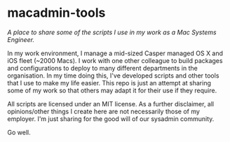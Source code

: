 # macadmin-tools
*A place to share some of the scripts I use in my work as a Mac Systems Engineer.*

In my work environment, I manage a mid-sized Casper managed OS X and iOS fleet (~2000 Macs). I work with one other colleague to build packages and configurations to deploy to many different departments in the organisation. In my time doing this, I've developed scripts and other tools that I use to make my life easier. This repo is just an attempt at sharing some of my work so that others may adapt it for their use if they require.

All scripts are licensed under an MIT license. As a further disclaimer, all opinions/other things I create here are not necessarily those of my employer. I'm just sharing for the good will of our sysadmin community.

Go well.
